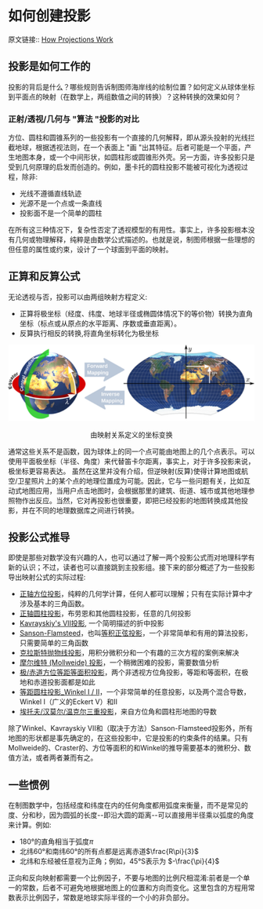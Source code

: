 # 如何创建投影
原文链接:: [How Projections Work](https://web.archive.org/web/20180721074320/http://www.progonos.com/furuti/MapProj/Normal/CartHow/cartHow.html)

## 投影是如何工作的

投影的背后是什么？哪些规则告诉制图师海岸线的绘制位置？如何定义从球体坐标到平面点的映射（在数学上，两组数值之间的转换）？这种转换的效果如何？

### 正射/透视/几何与 "算法 "投影的对比

方位、圆柱和圆锥系列的一些投影有一个直接的几何解释，即从源头投射的光线拦截地球，根据透视法则，在一个表面上 "画 "出其特征。后者可能是一个平面，产生地图本身，或一个中间形状，如圆柱形或圆锥形外壳。另一方面，许多投影只是受到几何原理的启发而创造的。例如，墨卡托的圆柱投影不能被可视化为透视过程，除非:
  * 光线不遵循直线轨迹
  * 光源不是一个点或一条直线 
  * 投影面不是一个简单的圆柱

在所有这三种情况下，复杂性否定了透视模型的有用性。事实上，许多投影根本没有几何或物理解释，纯粹是由数学公式描述的。也就是说，制图师根据一些理想的但任意的属性或约束，设计了一个球面到平面的映射。

## 正算和反算公式

无论透视与否，投影可以由两组映射方程定义:
  * 正算将极坐标（经度、纬度、地球半径或椭圆体情况下的等价物）转换为直角坐标（标点或从原点的水平距离、序数或垂直距离）。
  * 反算执行相反的转换,将直角坐标转化为极坐标
<div align="center"><img src="./asserts/image_1623467215794_0.png"/></div>
<center><p>由映射关系定义的坐标变换</p></center>

通常这些关系不是函数，因为球体上的同一个点可能由地图上的几个点表示。可以使用平面极坐标（半径、角度）来代替笛卡尔距离，事实上，对于许多投影来说，极坐标更容易表达。
虽然在这里并没有介绍，但逆映射(反算)使得计算地图或航空/卫星照片上的某个点的地理位置成为可能。因此，它与一些问题有关，比如互动式地图应用，当用户点击地图时，会根据那里的建筑、街道、城市或其他地理参照物作出反应。当然，它对再投影也很重要，即把已经投影的地图转换成其他投影，并在不同的地理数据库之间进行转换。

## 投影公式推导

即使是那些对数学没有兴趣的人，也可以通过了解一两个投影公式而对地理科学有新的认识；不过，读者也可以直接跳到主投影组。接下来的部分概述了为一些投影导出映射公式的实际过程:

  * [正轴方位投影](正轴方位投影.md)，纯粹的几何学计算，任何人都可以理解；只有在实际计算中才涉及基本的三角函数。
  * [正轴圆柱投影](正轴圆柱投影.md)，布劳恩和其他圆柱投影，任意的几何投影
  * [Kavrayskiy's VII投影](Kavrayskiy_s_VII投影.md), 一个简明描述的折中投影
  * [Sanson-Flamsteed](等积正弦投影.md)，也叫[等积正弦投影](等积正弦投影.md)，一个非常简单和有用的算法投影，只需要简单的三角函数
  * [克拉斯特抛物线投影](克拉斯特抛物线投影.md)，用积分微积分和一个有趣的三次方程的案例来解决
  * [摩尔维特 (Mollweide) 投影](摩尔维特投影.md)，一个稍微困难的投影，需要数值分析
  * [极/赤道方位等距等面积投影](极赤道方位等距等面积投影.md)，两个非透视方位角投影，等距和等面积，在极地和赤道投影面都是如此
  * [等距圆柱投影_Winkel I / II](等距圆柱投影_Winkel_1_2.md)，一个非常简单的任意投影，以及两个混合导数，Winkel I（广义的Eckert V）和II
  * [埃托夫/汉莫尔/温克尔三重投影](埃托夫_汉莫尔_温克尔三重投影.md)，来自方位角和圆柱形地图的导数

除了Winkel、Kavrayskiy VII和（取决于方法）Sanson-Flamsteed投影外，所有地图的形状都是事先确定的，在这些投影中，它是投影的约束条件的结果。只有Mollweide的、Craster的、方位等面积的和Winkel的推导需要基本的微积分、数值方法，或者两者兼而有之。

## 一些惯例

在制图数学中，包括经度和纬度在内的任何角度都用弧度来衡量，而不是常见的度、分和秒，因为圆弧的长度--即沿大圆的距离--可以直接用半径乘以弧度的角度来计算。例如:

  * 180°的直角相当于弧度$\pi$
  * 北纬60°和南纬60°的所有点都是远离赤道$\frac{R\pi}{3}$
  * 北纬和东经被任意视为正角；例如，45°S表示为 $-\frac{\pi}{4}$

正向和反向映射都需要一个比例因子，不要与地图的比例尺相混淆:前者是一个单一的常数，后者不可避免地根据地图上的位置和方向而变化。这里包含的方程用常数表示比例因子，常数是地球实际半径的一个小的非负部分。
